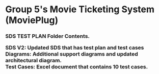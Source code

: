 # Group 5's Movie Ticketing System (MoviePlug)
<h3>SDS TEST PLAN Folder Contents.<br />




**SDS V2**: Updated SDS that has test plan and test cases  <br />
**Diagrams**: Additional support diagrams and updated architectural diagram.<br />
**Test Cases**: Excel document that contains 10 test cases.<br />
